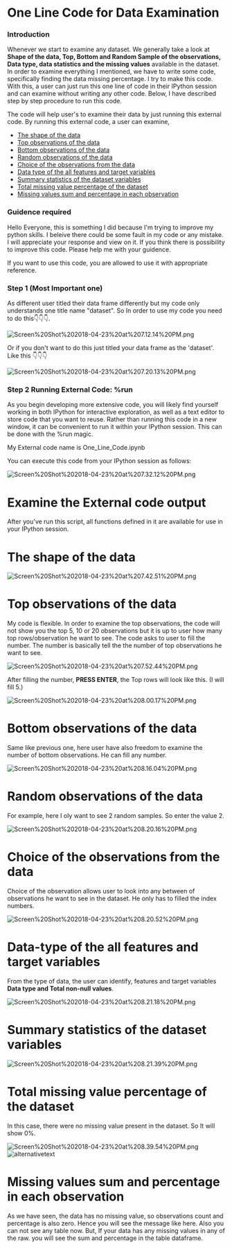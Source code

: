 # One Line Code for Data Examination

### Introduction


Whenever we start to examine any dataset. We generally take a look at **Shape of the data, Top, Bottom and Random Sample of the observations, Data type, data statistics and the missing values** available in the dataset. In order to examine everything I mentioned, we have to write some code, specifically finding the data missing percentage. I try to make this code. With this, a user can just run this one line of code in their IPython session and can examine without writing any other code. Below, I have described step by step procedure to run this code.  

The code will help user's to examine their data by just running this external code. By running this external code, a user can examine,

* [The shape of the data](#The-shape-of-the-data)
* [Top observations of the data](#Top-observations-of-the-data)
* [Bottom observations of the data](#Bottom-observations-of-the-data)
* [Random observations of the data](#Random-observations-of-the-data)
* [Choice of the observations from the data](#Choice-of-the-observations-from-the-data)
* [Data type of the all features and target variables](#Data-type-of-the-all-features-and-target-variables)
* [Summary statistics of the dataset variables](#Summary-statistics-of-the-dataset-variables)
* [Total missing value percentage of the dataset](#Total-missing-value-percentage-of-the-dataset)
* [Missing values sum and percentage in each observation](#Missing-values-sum-and-percentage-in-each-observation)

### Guidence required

Hello Everyone, this is something I did because I'm trying to improve my python skills. I beleive there could be some fault in my code or any mistake. I will appreciate your response and view on it. If you think there is possibility to improve this code. Please help me with your guidence. 

If you want to use this code, you are allowed to use it with appropriate reference. 

### Step 1 (Most Important one)
As different user titled their data frame differently but my code only understands one title name "dataset". So In order to use my code you need to do this👇👇👇.

![Screen%20Shot%202018-04-23%20at%207.12.14%20PM.png](attachment:Screen%20Shot%202018-04-23%20at%207.12.14%20PM.png)

Or if you don't want to do this just titled your data frame as the 'dataset'. Like this 👇👇👇

![Screen%20Shot%202018-04-23%20at%207.20.13%20PM.png](attachment:Screen%20Shot%202018-04-23%20at%207.20.13%20PM.png)

### Step 2 Running External Code: %run

As you begin developing more extensive code, you will likely find yourself working in both IPython for interactive exploration, as well as a text editor to store code that you want to reuse. Rather than running this code in a new window, it can be convenient to run it within your IPython session. This can be done with the %run magic.

My External code name is One_Line_Code.ipynb

You can execute this code from your IPython session as follows:

![Screen%20Shot%202018-04-23%20at%207.32.12%20PM.png](attachment:Screen%20Shot%202018-04-23%20at%207.32.12%20PM.png)

# Examine the External code output

After you've run this script, all functions defined in it are available for use in your IPython session.

# The shape of the data

![Screen%20Shot%202018-04-23%20at%207.42.51%20PM.png](attachment:Screen%20Shot%202018-04-23%20at%207.42.51%20PM.png)

# Top observations of the data

My code is flexible. In order to examine the top observations, the code will not show you the top 5, 10 or 20 observations but it is up to user how many top rows/observation he want to see. The code asks to user to fill the number. The number is basically tell the the number of top observations he want to see.

![Screen%20Shot%202018-04-23%20at%207.52.44%20PM.png](attachment:Screen%20Shot%202018-04-23%20at%207.52.44%20PM.png)

After filling the number, **PRESS ENTER**, the Top rows will look like this. (I will fill 5.)

![Screen%20Shot%202018-04-23%20at%208.00.17%20PM.png](attachment:Screen%20Shot%202018-04-23%20at%208.00.17%20PM.png)

# Bottom observations of the data

Same like previous one, here user have also freedom to examine the number of bottom observations. He can fill any number.

![Screen%20Shot%202018-04-23%20at%208.16.04%20PM.png](attachment:Screen%20Shot%202018-04-23%20at%208.16.04%20PM.png)

# Random observations of the data

For example, here I oly want to see 2 random samples. So enter the value 2.

![Screen%20Shot%202018-04-23%20at%208.20.16%20PM.png](attachment:Screen%20Shot%202018-04-23%20at%208.20.16%20PM.png)

# Choice of the observations from the data

Choice of the observation allows user to look into any between of observations he want to see in the dataset. He only has to filled the index numbers. 

![Screen%20Shot%202018-04-23%20at%208.20.52%20PM.png](attachment:Screen%20Shot%202018-04-23%20at%208.20.52%20PM.png)

# Data-type of the all features and target variables

From the type of data, the user can identify, features and target variables **Data type and Total non-null values**.

![Screen%20Shot%202018-04-23%20at%208.21.18%20PM.png](attachment:Screen%20Shot%202018-04-23%20at%208.21.18%20PM.png)

# Summary statistics of the dataset variables


![Screen%20Shot%202018-04-23%20at%208.21.39%20PM.png](attachment:Screen%20Shot%202018-04-23%20at%208.21.39%20PM.png)

# Total missing value percentage of the dataset

In this case, there were no missing value present in the dataset. So It will show 0%.

![Screen%20Shot%202018-04-23%20at%208.39.54%20PM.png](attachment:Screen%20Shot%202018-04-23%20at%208.39.54%20PM.png)
![alternativetext](/Users/ketansahu/Desktop/percent+sum.png)
# Missing values sum and percentage in each observation

As we have seen, the data has no missing value, so observations count and percentage is also zero. Hence you will see the message like here. Also you can not see any table now. But, If your data has any missing values in any of the raw. you will see the sum and percentage in the table dataframe.



